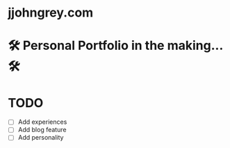 # jjohngrey.com

# 🛠️ Personal Portfolio in the making... 🛠️

# TODO
- [ ] Add experiences
- [ ] Add blog feature
- [ ] Add personality

